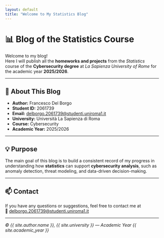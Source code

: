 ```yaml
---
layout: default
title: "Welcome to My Statistics Blog"
---
```


# 📊 Blog of the Statistics Course

Welcome to my blog!  
Here I will publish all the **homeworks and projects** from the *Statistics* course of the **Cybersecurity degree** at *La Sapienza University of Rome* for the academic year **2025/2026**.

---

## 🎯 About This Blog

- **Author:** Francesco Del Borgo  
- **Student ID:** 2061739  
- **Email:** [delborgo.2061739@studenti.uniroma1.it](mailto:delborgo.2061739@studenti.uniroma1.it)  
- **University:** Università La Sapienza di Roma  
- **Course:** Cybersecurity  
- **Academic Year:** 2025/2026  

---

## 💡 Purpose

The main goal of this blog is to build a consistent record of my progress in understanding how **statistics** can support **cybersecurity analysis**, such as anomaly detection, threat modeling, and data-driven decision-making.

---

## 📫 Contact

If you have any questions or suggestions, feel free to contact me at  
📧 [delborgo.2061739@studenti.uniroma1.it](mailto:delborgo.2061739@studenti.uniroma1.it)

---

_© {{ site.author.name }}, {{ site.university }} — Academic Year {{ site.academic_year }}_